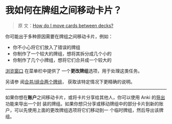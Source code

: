 # 我如何在牌组之间移动卡片？

> 原
> 文：[How do I move cards between decks?](https://faqs.ankiweb.net/how-do-i-move-cards-between-decks.html)

你可能出于多种原因需要在牌组之间移动卡片，例如：

- 你不小心将它们放入了错误的牌组
- 你制作了一个较大的牌组，想将其拆分成几个小的
- 你制作了几个小牌组，想将它们合并成一个较大的

[浏览窗口](https://open-spaced-repetition.github.io/anki-manual-zh-CN/browsing.html) 在菜单栏中提供了
一个**更改牌组**选项，用于处理这类任务。

另请参
阅[合并/组合两个牌组](https://open-spaced-repetition.github.io/anki-faqs-zh-CN/merging-or-combining-two-decks.html#mergingcombining-two-decks)，
获取该特定情况下更精确的说明。

---

如果你想在**账户**之间移动卡片，或将卡片分享给其他人，你可以使用 Anki
的[导出](https://open-spaced-repetition.github.io/anki-manual-zh-CN/exporting.html)功能来导出一个封
装的牌组。如果你想只分享或移动牌组中的部分卡片到新的账户，可以先使用上面的更改牌组选项将它们移动到一
个临时牌组，然后导出该牌组。
